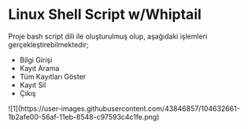 # Linux Shell Script w/Whiptail
Proje bash script dili ile oluşturulmuş olup, aşağıdaki işlemleri gerçekleştirebilmektedir;
<ul>
  <li>Bilgi Girişi</li>
  <li>Kayıt Arama</li>
  <li>Tüm Kayıtları Göster</li>
  <li>Kayıt Sil</li>
  <li>Çıkış</li>
</ul>
![1](https://user-images.githubusercontent.com/43846857/104632661-1b2afe00-56af-11eb-8548-c97593c4c1fe.png)
